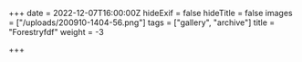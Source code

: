 +++
date = 2022-12-07T16:00:00Z
hideExif = false
hideTitle = false
images = ["/uploads/200910-1404-56.png"]
tags = ["gallery", "archive"]
title = "Forestryfdf"
weight = -3

+++
